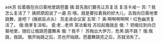 ask苏 拉着俄在向日葵地里跳芭蕾
擒:首先我们要先让苏复活
复活卡减一
苏:？我怎么复活了？
擒把原因说了一遍
苏:哦，就是要拉着我的好大儿，去我向日葵地里跳舞，是吧？
(擒疯狂点头）
苏走进会议室
五常:？
美:啊啊啊啊啊！红色幽灵复活了。
俄:我爹复活啦。
瓷:老…老师
英法看戏
苏拉起俄就走
俄:？
把俄拉到向日葵地里，随后让俄跳芭蕾舞来
俄:？我不！
苏掏出大伊万，危笑:跳不跳？
俄:我跳，我跳。
俄开始跳之后，苏也开始跳，芭蕾舞跳完之后，苏就消失了。